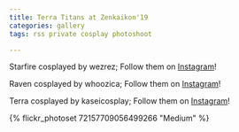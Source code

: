 ```yaml
---
title: Terra Titans at Zenkaikon'19
categories: gallery
tags: rss private cosplay photoshoot

---
```


Starfire cosplayed by wezrez; Follow them on [Instagram](https://www.instagram.com/wezrez)! 

Raven cosplayed by whoozica; Follow them on [Instagram](https://www.instagram.com/whoozica)!

Terra cosplayed by kaseicosplay; Follow them on [Instagram](https://www.instagram.com/kaseicosplay)!

{% flickr_photoset 72157709056499266 "Medium" %}
